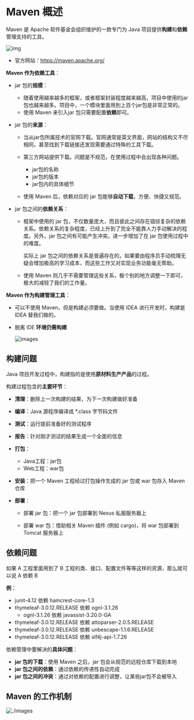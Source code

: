 # Maven 概述

Maven 是 Apache 软件基金会组织维护的一款专门为 Java 项目提供**构建**和**依赖**管理支持的工具。

![img](https://maven.apache.org/images/maven-logo-black-on-white.png)

- 官方网站：https://maven.apache.org/

**Maven 作为依赖工具**：

- jar 包的**规模**：

  - 随着使用越来越多的框架，或者框架封装程度越来越高，项目中使用的jar包也越来越多。项目中，一个模块里面用到上百个jar包是非常正常的。
  - 使用 Maven 来引入jar 包只需要配置**依赖**即可。

- jar 包的**来源**：

  - 当从jar包所属技术的官网下载。官网通常是英文界面，网站的结构又不尽相同，甚至找到下载链接还发现需要通过特殊的工具下载。

  - 第三方网站提供下载。问题是不规范，在使用过程中会出现各种问题。
    - jar包的名称
    - jar包的版本
    - jar包内的具体细节
  - 使用 Maven 后，依赖对应的 jar 包能够**自动下载**，方便、快捷又规范。

- jar 包之间的**依赖关系**：

  - 框架中使用的 jar 包，不仅数量庞大，而且彼此之间存在错综复杂的依赖关系。依赖关系的复杂程度，已经上升到了完全不能靠人力手动解决的程度。另外，jar 包之间有可能产生冲突。进一步增加了在 jar 包使用过程中的难度。

    实际上 jar 包之间的依赖关系是普遍存在的，如果要由程序员手动梳理无疑会增加极高的学习成本，而这些工作又对实现业务功能毫无帮助。

  - 使用 Maven 则几乎不需要管理这些关系，极个别的地方调整一下即可，极大的减轻了我们的工作量。

**Maven 作为构建管理工具**：

- 可以不使用 Maven，但是构建必须要做。当使用 IDEA 进行开发时，构建是 IDEA 替我们做的。

- 脱离 IDE **环境仍需构建**

  ![images](https://cdn.jsdelivr.net/gh/letengzz/tc2@main/img/202310231610779.png)

## 构建问题

Java 项目开发过程中，构建指的是使用**原材料生产产品**的过程。

构建过程包含的**主要环节**：

- **清理**：删除上一次构建的结果，为下一次构建做好准备
- **编译**：Java 源程序编译成 *.class 字节码文件
- **测试**：运行提前准备好的测试程序
- **报告**：针对刚才测试的结果生成一个全面的信息
- **打包**：
  - Java工程：jar包
  - Web工程：war包

- **安装**：把一个 Maven 工程经过打包操作生成的 jar 包或 war 包存入 Maven 仓库

- **部署**：

  - 部署 jar 包：把一个 jar 包部署到 Nexus 私服服务器上

  - 部署 war 包：借助相关 Maven 插件 (例如 cargo)，将 war 包部署到 Tomcat 服务器上

## 依赖问题

如果 A 工程里面用到了 B 工程的类、接口、配置文件等等这样的资源，那么就可以说 A 依赖 B

**例**：

- junit-4.12 依赖 hamcrest-core-1.3
- thymeleaf-3.0.12.RELEASE 依赖 ognl-3.1.26
  - ognl-3.1.26 依赖 javassist-3.20.0-GA
- thymeleaf-3.0.12.RELEASE 依赖 attoparser-2.0.5.RELEASE
- thymeleaf-3.0.12.RELEASE 依赖 unbescape-1.1.6.RELEASE
- thymeleaf-3.0.12.RELEASE 依赖 slf4j-api-1.7.26

依赖管理中要解决的**具体问题**：

- **jar 包的下载**：使用 Maven 之后，jar 包会从规范的远程仓库下载到本地
- **jar 包之间的依赖**：通过依赖的传递性自动完成
- **jar 包之间的冲突**：通过对依赖的配置进行调整，让某些jar包不会被导入

## Maven 的工作机制

![./images](https://cdn.jsdelivr.net/gh/letengzz/tc2@main/img/202310231612848.png)
